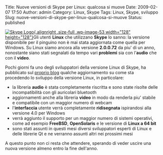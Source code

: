 Title: Nuove versioni di Skype per Linux: qualcosa si muove
Date: 2009-02-07 17:50
Author: admin
Category: Linux, Skype
Tags: Linux, Skype, sviluppo
Slug: nuove-versioni-di-skype-per-linux-qualcosa-si-muove
Status: published

[![](http://www.andreagrandi.it/wp-content/uploads/2008/05/skype_logo.jpg "Skype Logo"){.alignright
.size-full .wp-image-53 width="128"
height="128"}](http://www.andreagrandi.it/wp-content/uploads/2008/05/skype_logo.jpg)Gli
utenti **Linux** che utilizzano **Skype** lo sanno: la versione
disponibile per il pinguino non è mai stata aggiornata come quella per
Windows. Su Linux siamo ancora alla versione **2.0.0.72** da piu' di un
anno, nonostante siano stati segnalati da tempo vari **problemi** sia
con l'**audio** che con il **video**.

Pochi giorni fa uno degli sviluppatori della versione Linux di Skype, ha
pubblicato sul [proprio
blog](http://share.skype.com/sites/linux/2009/01/skype_for_linux_updates.html)
qualche aggiornamento su come sta procedendo lo sviluppo della versione
Linux, in particolare:

-   la libreria **audio** è stata completamente riscritta e sono state
    risolte delle incompatibilità con gli auricolari bluetooth
-   aggiornamenti anche alla libreria **video** in modo da renderla piu'
    stabile e compatibile con un maggior numero di webcam
-   l'**interfaccia** utente verrà completamente **ridisegnata**
    ispirandosi alla versione 4.0 per Windows
-   verrà aggiunto il supporto per un maggior numero di sistemi
    operativi, come ad esempio **FreeBSD**, **OpenSolaris** e le
    versione di **Linux a 64 bit**
-   sono stati assunti in questi mesi diversi sviluppatori esperti di
    Linux e delle librerie Qt e ne verranno assunti altri nei prossimi
    mesi

A questo punto non ci resta che attendere, sperando di veder uscire una
nuova versione almeno entro la fine dell'anno.
